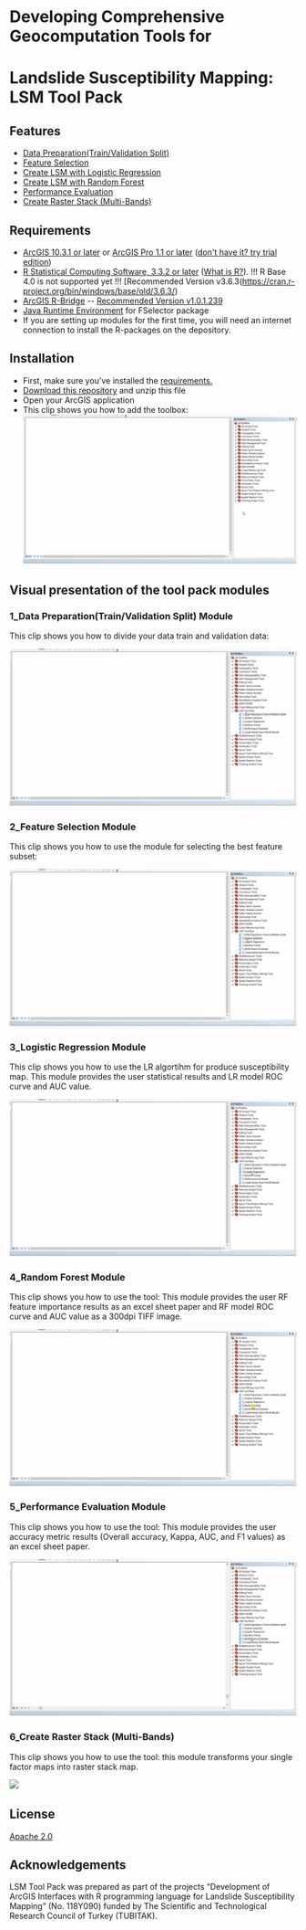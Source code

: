 #  Developing Comprehensive Geocomputation Tools for 
#  Landslide Susceptibility Mapping: LSM Tool Pack

## Features

* [Data Preparation(Train/Validation Split)](https://github.com/emrehanks/R-ArcGIS/blob/master/scripts/trainValidationSplit.R)
* [Feature Selection](https://github.com/emrehanks/R-ArcGIS/blob/master/scripts/featureSelection.R)
* [Create LSM with Logistic Regression](https://github.com/emrehanks/R-ArcGIS/blob/master/scripts/logisticRegression.R)
* [Create LSM with Random Forest](https://github.com/emrehanks/R-ArcGIS/blob/master/scripts/randomForest.R)
* [Performance Evaluation](https://github.com/emrehanks/R-ArcGIS/blob/master/scripts/LSMComparison.R)
* [Create Raster Stack (Multi-Bands)](https://github.com/emrehanks/R-ArcGIS-LSM_ToolPack/blob/master/scripts/createRasterStack.R)
## Requirements

* [ArcGIS 10.3.1 or later](http://desktop.arcgis.com/en/desktop/) or [ArcGIS Pro 1.1 or later](http://pro.arcgis.com/en/pro-app/) ([don't have it? try trial edition](http://www.esri.com/software/arcgis/arcgis-for-desktop/free-trial))
* [R Statistical Computing Software, 3.3.2 or later](http://cran.cnr.berkeley.edu/bin/windows/base/) ([What is R?](http://www.r-project.org/about.html)). !!! R Base 4.0 is not supported yet !!! [Recommended Version v3.6.3(https://cran.r-project.org/bin/windows/base/old/3.6.3/)
* [ArcGIS R-Bridge](https://github.com/R-ArcGIS/r-bridge-install) -- [Recommended Version v1.0.1.239](https://github.com/R-ArcGIS/r-bridge/releases/tag/v1.0.1.239)
* [Java Runtime Environment](https://java.com/en/download/manual.jsp) for FSelector package
* If you are setting up modules for the first time, you will need an internet connection to install the R-packages on the depository.

## Installation

* First, make sure you've installed the [requirements.](https://github.com/emrehanks/R-ArcGIS/blob/master/README.md#requirements)
* [Download this repository](https://github.com/emrehanks/R-ArcGIS/archive/master.zip) and unzip this file
* Open your ArcGIS application
* This clip shows you how to add the toolbox:
![](https://github.com/emrehanks/R-ArcGIS/blob/master/img/addtoolbox1.gif)


##  Visual presentation of the tool pack modules

### 1_Data Preparation(Train/Validation Split) Module
This clip shows you how to divide your data train and validation data:

![](https://github.com/emrehanks/R-ArcGIS/blob/master/img/dataPreparation.gif)


### 2_Feature Selection Module
This clip shows you how to use the module for selecting the best feature subset:

![](https://github.com/emrehanks/R-ArcGIS/blob/master/img/featureSelection.gif)


### 3_Logistic Regression Module
This clip shows you how to use the LR algortihm for produce susceptibility map. This module  provides the user statistical results and LR model ROC curve and AUC value.

![](https://github.com/emrehanks/R-ArcGIS/blob/master/img/logisticReg.gif)


### 4_Random Forest Module
This clip shows you how to use the tool: This module provides the user RF feature importance results as an excel sheet paper and RF model ROC curve and AUC value as a 300dpi  TIFF image.

![](https://github.com/emrehanks/R-ArcGIS/blob/master/img/RanFor.gif)

### 5_Performance Evaluation Module
This clip shows you how to use the tool: This module provides the user accuracy metric results (Overall accuracy, Kappa, AUC, and F1 values) as an excel sheet paper. 

![](https://github.com/emrehanks/R-ArcGIS/blob/master/img/PerformanceEvaluator.gif)

### 6_Create Raster Stack (Multi-Bands)
This clip shows you how to use the tool: this module transforms your single factor maps into raster stack map.

![](https://github.com/emrehanks/R-ArcGIS-LSM_ToolPack/blob/master/img/RasterStack.gif)

## License

[Apache 2.0](https://github.com/emrehanks/R-ArcGIS-LSM_ToolPack/blob/master/LICENSE)

## Acknowledgements
 
LSM Tool Pack was prepared as part of the projects “Development of ArcGIS Interfaces with R programming language for Landslide Susceptibility Mapping” (No. 118Y090) funded by The Scientific and Technological Research Council of Turkey (TUBITAK). 

